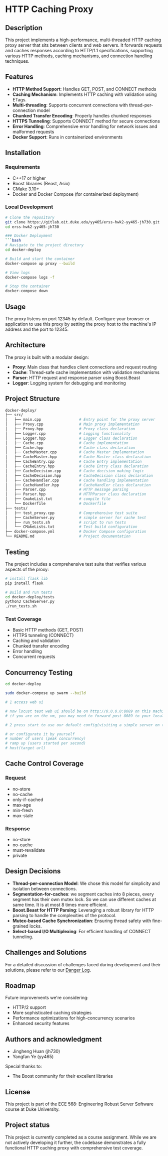 # HTTP Caching Proxy

## Description
This project implements a high-performance, multi-threaded HTTP caching proxy server that sits between clients and web servers. It forwards requests and caches responses according to HTTP/1.1 specifications, supporting various HTTP methods, caching mechanisms, and connection handling techniques.

## Features
- **HTTP Method Support**: Handles GET, POST, and CONNECT methods
- **Caching Mechanism**: Implements HTTP caching with validation using ETags.
- **Multi-threading**: Supports concurrent connections with thread-per-connection model
- **Chunked Transfer Encoding**: Properly handles chunked responses
- **HTTPS Tunneling**: Supports CONNECT method for secure connections
- **Error Handling**: Comprehensive error handling for network issues and malformed requests
- **Docker Support**: Runs in containerized environments

## Installation
### Requirements
- C++17 or higher
- Boost libraries (Beast, Asio)
- CMake 3.10+
- Docker and Docker Compose (for containerized deployment)

### Local Development
```bash
# Clone the repository
git clone https://gitlab.oit.duke.edu/yy465/erss-hwk2-yy465-jh730.git
cd erss-hwk2-yy465-jh730

### Docker Deployment
```bash
# Navigate to the project directory
cd docker-deploy

# Build and start the container
docker-compose up proxy --build

# View logs
docker-compose logs -f

# Stop the container
docker-compose down
```

## Usage
The proxy listens on port 12345 by default. Configure your browser or application to use this proxy by setting the proxy host to the machine's IP address and the port to 12345.

## Architecture
The proxy is built with a modular design:
- **Proxy**: Main class that handles client connections and request routing
- **Cache**: Thread-safe cache implementation with validation mechanisms
- **Parser**: HTTP request and response parser using Boost.Beast
- **Logger**: Logging system for debugging and monitoring

## Project Structure
```bash
docker-deploy/
├── src/
│   ├── main.cpp                 # Entry point for the proxy server
│   ├── Proxy.cpp                # Main proxy implementation
│   ├── Proxy.hpp                # Proxy class declaration
│   ├── Logger.cpp               # Logging functionality
│   ├── Logger.hpp               # Logger class declaration
│   ├── Cache.cpp                # Cache implementation
│   ├── Cache.hpp                # Cache class declaration
│   ├── CacheMaster.cpp          # Cache Master implementation
│   ├── CacheMaster.hpp          # Cache Master class declaration
│   ├── CacheEntry.cpp           # Cache Entry implementation
│   ├── CacheEntry.hpp           # Cache Entry class declaration
│   ├── CacheDecision.cpp        # Cache decision making logic
│   ├── CacheDecision.hpp        # CacheDecision class declaration
│   ├── CacheHandler.cpp         # Cache handling implementation
│   ├── CacheHandler.hpp         # CacheHandler class declaration
│   ├── Parser.cpp               # HTTP message parsing
│   ├── Parser.hpp               # HTTPParser class declaration
│   ├── CmakeList.txt            # compile file
│   └── Dockerfile               # Dockerfile
├── tests/
│   ├── test_proxy.cpp           # Comprehensive test suite
│   ├── CacheServer.py           # simple server for cache test
│   ├── run_tests.sh             # script to run tests
│   └── CMakeLists.txt           # Test build configuration
├── docker-compose.yml           # Docker Compose configuration
└── README.md                    # Project documentation
```

## Testing
The project includes a comprehensive test suite that verifies various aspects of the proxy:

```bash
# install flask lib
pip install flask

# Build and run tests
cd docker-deploy/tests
python3 CacheServer.py
./run_tests.sh
```

### Test Coverage
- Basic HTTP methods (GET, POST)
- HTTPS tunneling (CONNECT)
- Caching and validation
- Chunked transfer encoding
- Error handling
- Concurrent requests

## Concurrency Testing
```bash
cd docker-deploy

sudo docker-compose up swarm --build

# 1 access web ui

# now locust test web ui should be on http://0.0.0.0:8089 on this machine.
# if you are on the vm, you may need to forward post 8089 to your local machine.

# 2 press start to use our default config(visiting a simple server on this machine)

# or configurate it by yourself
# number of users (peak concurrency)
# ramp up (users started per second)
# host(target url)
```

## Cache Control Coverage

### Request
- no-store
- no-cache
- only-if-cached
- max-age
- min-fresh
- max-stale

### Response
- no-store
- no-cache
- must-revalidate
- private

## Design Decisions
- **Thread-per-connection Model**: We chose this model for simplicity and isolation between connections.
- **Segmentation-for-caches**: we segment caches into 8 pieces, every segment has their own mutex lock. So we can use different caches at same time. It is at most 8 times more efficient.
- **Boost.Beast for HTTP Parsing**: Leveraging a robust library for HTTP parsing to handle the complexities of the protocol.
- **Mutex-based Cache Synchronization**: Ensuring thread safety with fine-grained locks.
- **Select-based I/O Multiplexing**: For efficient handling of CONNECT tunneling.

## Challenges and Solutions
For a detailed discussion of challenges faced during development and their solutions, please refer to our [Danger Log](dangerlog.md).

## Roadmap
Future improvements we're considering:
- HTTP/2 support
- More sophisticated caching strategies
- Performance optimizations for high-concurrency scenarios
- Enhanced security features

## Authors and acknowledgment
- Jingheng Huan (jh730)
- Yangfan Ye (yy465)

Special thanks to:
- The Boost community for their excellent libraries

## License
This project is part of the ECE 568: Engineering Robust Server Software course at Duke University.

## Project status
This project is currently completed as a course assignment. While we are not actively developing it further, the codebase demonstrates a fully functional HTTP caching proxy with comprehensive test coverage.

